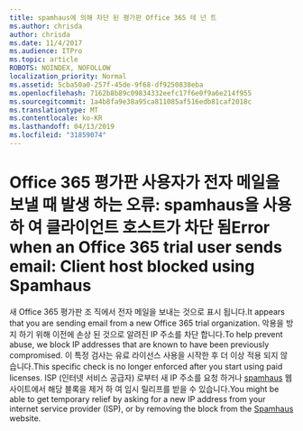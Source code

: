 ```yaml
---
title: spamhaus에 의해 차단 된 평가판 Office 365 테 넌 트
ms.author: chrisda
author: chrisda
ms.date: 11/4/2017
ms.audience: ITPro
ms.topic: article
ROBOTS: NOINDEX, NOFOLLOW
localization_priority: Normal
ms.assetid: 5cba50a0-257f-45de-9f68-df9250838eba
ms.openlocfilehash: 7162b8b89c09834332eefc17f6e0f9a6e214f955
ms.sourcegitcommit: 1a4b8fa9e38a95ca811085af516edb81caf2018c
ms.translationtype: MT
ms.contentlocale: ko-KR
ms.lasthandoff: 04/13/2019
ms.locfileid: "31859074"
---
```

# <a name="error-when-an-office-365-trial-user-sends-email-client-host-blocked-using-spamhaus"></a><span data-ttu-id="c6857-102">Office 365 평가판 사용자가 전자 메일을 보낼 때 발생 하는 오류: spamhaus을 사용 하 여 클라이언트 호스트가 차단 됨</span><span class="sxs-lookup"><span data-stu-id="c6857-102">Error when an Office 365 trial user sends email: Client host blocked using Spamhaus</span></span>

<span data-ttu-id="c6857-103">새 Office 365 평가판 조 직에서 전자 메일을 보내는 것으로 표시 됩니다.</span><span class="sxs-lookup"><span data-stu-id="c6857-103">It appears that you are sending email from a new Office 365 trial organization.</span></span> <span data-ttu-id="c6857-104">악용을 방지 하기 위해 이전에 손상 된 것으로 알려진 IP 주소를 차단 합니다.</span><span class="sxs-lookup"><span data-stu-id="c6857-104">To help prevent abuse, we block IP addresses that are known to have been previously compromised.</span></span> <span data-ttu-id="c6857-105">이 특정 검사는 유료 라이선스 사용을 시작한 후 더 이상 적용 되지 않습니다.</span><span class="sxs-lookup"><span data-stu-id="c6857-105">This specific check is no longer enforced after you start using paid licenses.</span></span> <span data-ttu-id="c6857-106">ISP (인터넷 서비스 공급자) 로부터 새 IP 주소를 요청 하거나 [spamhaus](https://go.microsoft.com/fwlink/p/?linkid=123245) 웹 사이트에서 해당 블록을 제거 하 여 임시 릴리프를 받을 수 있습니다.</span><span class="sxs-lookup"><span data-stu-id="c6857-106">You might be able to get temporary relief by asking for a new IP address from your internet service provider (ISP), or by removing the block from the [Spamhaus](https://go.microsoft.com/fwlink/p/?linkid=123245) website.</span></span>
